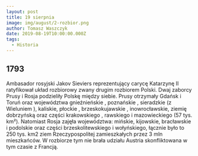 ```yaml
---
layout: post
title: 19 sierpnia
image: img/august/2-rozbior.png
author: Tomasz Waszczyk
date: 2019-08-19T10:00:00.000Z
tags:
  - Historia
---
```


## 1793

Ambasador rosyjski Jakov Sieviers reprezentujący carycę Katarzynę II ratyfikował układ rozbiorowy zwany drugim rozbiorem Polski.
Dwaj zaborcy Prusy i Rosja podzieliły Polskę między siebie.
Prusy otrzymały Gdańsk i Toruń oraz
województwa gnieźnieńskie , poznańskie ,
sieradzkie (z Wieluniem ), kaliskie, płockie ,
brzeskokujawskie , inowrocławskie, ziemię
dobrzyńską oraz części krakowskiego ,
rawskiego i mazowieckiego (57 tys. km²). Natomiast Rosja zajęła województwa: mińskie, kijowskie, bracławskie i podolskie oraz części brzeskolitewskiego i wołyńskiego, łącznie było to 250 tys. km2 ziem Rzeczypospolitej zamieszkałych przez 3 mln mieszkańców.
W rozbiorze tym nie brała udziału Austria skonfliktowana w tym czasie z Francją.

